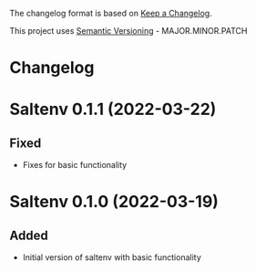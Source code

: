 The changelog format is based on [Keep a Changelog](https://keepachangelog.com/en/1.0.0/).

This project uses [Semantic Versioning](https://semver.org/) - MAJOR.MINOR.PATCH

# Changelog

Saltenv 0.1.1 (2022-03-22)
==========================

Fixed
-----

- Fixes for basic functionality


Saltenv 0.1.0 (2022-03-19)
==========================

Added
-----

- Initial version of saltenv with basic functionality
